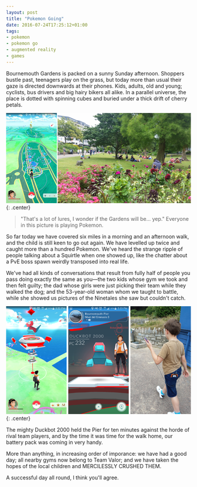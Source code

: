 ```yaml
---
layout: post
title: "Pokemon Going"
date: 2016-07-24T17:25:12+01:00
tags:
- pokemon
- pokemon go
- augmented reality
- games
---
```


Bournemouth Gardens is packed on a sunny Sunday afternoon. Shoppers bustle past, teenagers play on the grass, but today more than usual their gaze is directed downwards at their phones. Kids, adults, old and young; cyclists, bus drivers and big hairy bikers all alike. In a parallel universe, the place is dotted with spinning cubes and buried under a thick drift of cherry petals.

![Pokemon in the Gardens](/img/blog/2016/pokemon-gardens.png){: .center}

> "That's a lot of lures, I wonder if the Gardens will be... yep." Everyone in this picture is playing Pokemon.

So far today we have covered six miles in a morning and an afternoon walk, and the child is still keen to go out again. We have levelled up twice and caught more than a hundred Pokemon. We've heard the strange ripple of people talking about a Squirtle when one showed up, like the chatter about a PvE boss spawn weirdly transposed into real life.

We've had all kinds of conversations that result from fully half of people you pass doing exactly the same as you&mdash;the two kids whose gym we took and then felt guilty; the dad whose girls were just picking their team while they walked the dog; and the 53-year-old woman whom we taught to battle, while she showed us pictures of the Ninetales she saw but couldn't catch.

![Pokemon on the Beach](/img/blog/2016/pokemon-beach.png){: .center}

The mighty Duckbot 2000 held the Pier for ten minutes against the horde of rival team players, and by the time it was time for the walk home, our battery pack was coming in very handy.

More than anything, in increasing order of imporance: we have had a good day; all nearby gyms now belong to Team Valor; and we have taken the hopes of the local children and MERCILESSLY CRUSHED THEM.

A successful day all round, I think you'll agree.
